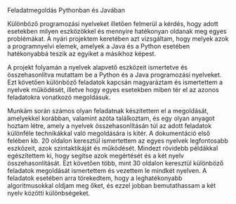 Feladatmegoldás Pythonban és Javában

Különböző programozási nyelveket illetően felmerül a kérdés, hogy adott esetekben milyen eszközökkel és mennyire hatékonyan 
oldanak meg egyes problémákat. 
A nyári projektem keretében azt vizsgáltam, hogy melyek azok a programnyelvi elemek, amelyek a Java és a Python esetében 
hatékonyabbá teszik az egyiket a másikhoz képest.

A projekt folyamán a nyelvek alapvető eszközeit ismertetve és összehasonlítva mutattam be a Python és a Java programozási nyelveket. 
Ezt követően különböző feladatok kapcsán magyaráztam és ismertettem a nyelvek működését, illetve hogy egyes esetekben miben tér el 
az azonos feladatokra vonatkozó megoldásuk. 

Munkám során számos olyan feladatnak készítettem el a megoldását, amelyekkel korábban, valamint azóta találkoztam, és egy olyan anyagot 
hoztam létre, amely a nyelvek összehasonlításán túl az adott feladatok különféle technikákkal való megoldására is kitér. 
A dokumentáció első felében kb. 20 oldalon keresztül ismertettem az egyes nyelvek legfontosabb eszközeit, azok szintaktikáját és működését.
Mindezt rövidebb példákkal egészítettem ki, hogy segítse azok megértését és a két nyelv összehasonlítását. 
Ezt követően több, mint 30 oldalon keresztül különböző feladatok megoldását ismertettem és vezettem le mindkét nyelven. 
A feladatok esetében arra törekedtem, hogy a leghatékonyabb algoritmusokkal oldjam meg őket, és ezzel jobban bemutathassam a két nyelv 
közötti különbségeket. 

